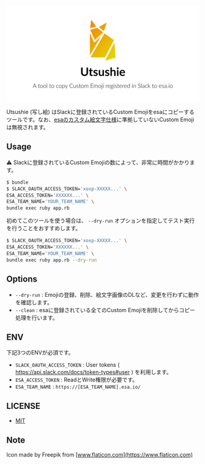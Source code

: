 ![logo](logo.png)

Utsushie (写し絵) はSlackに登録されているCustom Emojiをesaにコピーするツールです。なお、[esaのカスタム絵文字仕様](https://docs.esa.io/posts/226)に準拠していないCustom Emojiは無視されます。

## Usage
:warning: Slackに登録されているCustom Emojiの数によって、非常に時間がかかります。

```sh
$ bundle
$ SLACK_OAUTH_ACCESS_TOKEN='xoxp-XXXXX...' \
ESA_ACCESS_TOKEN='XXXXXX...' \
ESA_TEAM_NAME='YOUR_TEAM_NAME' \
bundle exec ruby app.rb
```

初めてこのツールを使う場合は、 `--dry-run` オプションを指定してテスト実行を行うことをおすすめします。

```sh
$ SLACK_OAUTH_ACCESS_TOKEN='xoxp-XXXXX...' \
ESA_ACCESS_TOKEN='XXXXXX...' \
ESA_TEAM_NAME='YOUR_TEAM_NAME' \
bundle exec ruby app.rb --dry-run
```

## Options

- `--dry-run` : Emojiの登録、削除、絵文字画像のDLなど、変更を行わずに動作を確認します。
- `--clean` : esaに登録されている全てのCustom Emojiを削除してからコピー処理を行います。


## ENV
下記3つのENVが必須です。

- `SLACK_OAUTH_ACCESS_TOKEN` : User tokens ( https://api.slack.com/docs/token-types#user ) を利用します。
- `ESA_ACCESS_TOKEN` : ReadとWrite権限が必要です。
- `ESA_TEAM_NAME` : `https://[ESA_TEAM_NAME].esa.io/`

## LICENSE
- [MIT](LICENSE)

## Note
Icon made by Freepik from [www.flaticon.com](https://www.flaticon.com)
